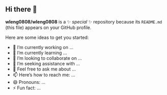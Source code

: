 ## Hi there 👋


**wleng0808/wleng0808** is a ✨ _special_ ✨ repository because its `README.md` (this file) appears on your GitHub profile.

Here are some ideas to get you started:

- 🔭 I’m currently working on ...
- 🌱 I’m currently learning ...
- 👯 I’m looking to collaborate on ...
- 🤔 I’m seeking assistance with ...
- 💬 Feel free to ask me about ...
- 📫 Here’s how to reach me: ...
- 😄 Pronouns: ...
- ⚡ Fun fact: ...
